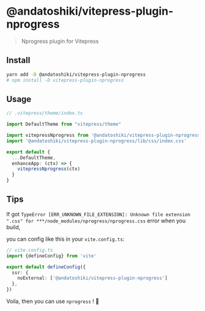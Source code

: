 # @andatoshiki/vitepress-plugin-nprogress

> Nprogress plugin for Vitepress

## Install
```sh
yarn add -D @andatoshiki/vitepress-plugin-nprogress
# npm install -D vitepress-plugin-nprogress
```

## Usage
```ts
// .vitepress/theme/index.ts

import DefaultTheme from "vitepress/theme"

import vitepressNprogress from '@andatoshiki/vitepress-plugin-nprogress'
import '@andatoshiki/vitepress-plugin-nprogress/lib/css/index.css'

export default {
  ...DefaultTheme,
  enhanceApp: (ctx) => {
    vitepressNprogress(ctx)
  }
}
```

## Tips
If got `TypeError [ERR_UNKNOWN_FILE_EXTENSION]: Unknown file extension ".css" for ***/node_modules/nprogress/nprogress.css` error when you build, 

you can config like this in your `vite.config.ts`:
```ts
// vite.config.ts
import {defineConfig} from 'vite'

export default defineConfig({
  ssr: {
    noExternal: ['@andatoshiki/vitepress-plugin-nprogress']
  },
})
```

Voila, then you can use `nprogress` ! 🎉